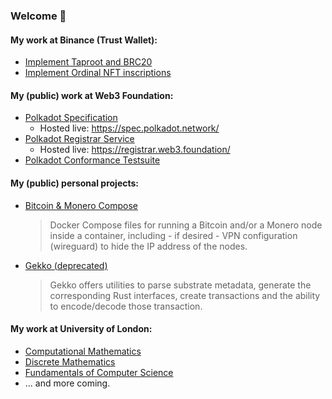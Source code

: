 ### Welcome 👋

#### My work at Binance (Trust Wallet):
* [Implement Taproot and BRC20](https://github.com/trustwallet/wallet-core/pull/3233)
* [Implement Ordinal NFT inscriptions](https://github.com/trustwallet/wallet-core/pull/3297)

#### My (public) work at Web3 Foundation:
* [Polkadot Specification](https://github.com/w3f/polkadot-spec)
	* Hosted live: https://spec.polkadot.network/
* [Polkadot Registrar Service](https://github.com/w3f/polkadot-registrar-challenger)
	* Hosted live: https://registrar.web3.foundation/
* [Polkadot Conformance Testsuite](https://github.com/w3f/polkadot-tests)

#### My (public) personal projects:
* [Bitcoin & Monero Compose](https://github.com/lamafab/bitcoin-monero-compose)
	>  Docker Compose files for running a Bitcoin and/or a Monero node inside a
	container, including - if desired - VPN configuration (wireguard) to hide
	the IP address of the nodes.
* [Gekko (deprecated)](https://github.com/lamafab/gekko)
	> Gekko offers utilities to parse substrate metadata, generate the
	corresponding Rust interfaces, create transactions and the ability to
	encode/decode those transaction.

#### My work at University of London:
* [Computational Mathematics](https://github.com/world-class/notes/tree/master/level-4/computational-mathematics/student-notes/fabio-lama)
* [Discrete Mathematics](https://github.com/world-class/notes/tree/master/level-4/discrete-mathematics/student-notes/fabio-lama)
* [Fundamentals of Computer Science](https://github.com/world-class/notes/tree/master/level-4/fundamentals-of-computer-science/student-notes/fabio-lama)
* ... and more coming.
